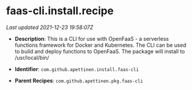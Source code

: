 # faas-cli.install.recipe

_Last updated 2021-12-23 19:58:07Z_

- **Description**: This is a CLI for use with OpenFaaS - a serverless functions framework for Docker and Kubernetes. The CLI can be used to build and deploy functions to OpenFaaS. The package will install to /usr/local/bin/

- **Identifier**: `com.github.apettinen.install.faas-cli`

- **Parent Recipes**: `com.github.apettinen.pkg.faas-cli`